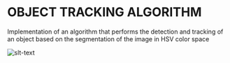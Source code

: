 # OBJECT TRACKING ALGORITHM

Implementation of an algorithm that performs the detection and tracking of an object based on the segmentation of the image in HSV color space

![slt-text](https://github.com/SebasSA1/Computer-Vision-OpenCV/blob/main/Object%20Tracking/Object_Tracking-gif)
